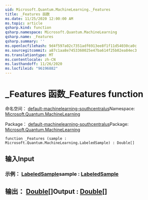 ```yaml
---
uid: Microsoft.Quantum.MachineLearning._Features
title: _Features 函数
ms.date: 11/25/2020 12:00:00 AM
ms.topic: article
qsharp.kind: function
qsharp.namespace: Microsoft.Quantum.MachineLearning
qsharp.name: _Features
qsharp.summary: ''
ms.openlocfilehash: 9d4f597a02c7351adf6913ee8f1f11d54030ca0c
ms.sourcegitcommit: a87c1aa8e7453360025e47ba614f25b02ea84ec3
ms.translationtype: MT
ms.contentlocale: zh-CN
ms.lasthandoff: 11/26/2020
ms.locfileid: "96196882"
---
```

# <a name="_features-function"></a><span data-ttu-id="c601c-102">_Features 函数</span><span class="sxs-lookup"><span data-stu-id="c601c-102">_Features function</span></span>

<span data-ttu-id="c601c-103">命名空间： [default-machinelearning-southcentralus](xref:Microsoft.Quantum.MachineLearning)</span><span class="sxs-lookup"><span data-stu-id="c601c-103">Namespace: [Microsoft.Quantum.MachineLearning](xref:Microsoft.Quantum.MachineLearning)</span></span>

<span data-ttu-id="c601c-104">Package： [default-machinelearning-southcentralus](https://nuget.org/packages/Microsoft.Quantum.MachineLearning)</span><span class="sxs-lookup"><span data-stu-id="c601c-104">Package: [Microsoft.Quantum.MachineLearning](https://nuget.org/packages/Microsoft.Quantum.MachineLearning)</span></span>




```qsharp
function _Features (sample : Microsoft.Quantum.MachineLearning.LabeledSample) : Double[]
```


## <a name="input"></a><span data-ttu-id="c601c-105">输入</span><span class="sxs-lookup"><span data-stu-id="c601c-105">Input</span></span>

### <a name="sample--labeledsample"></a><span data-ttu-id="c601c-106">示例： [LabeledSample](xref:Microsoft.Quantum.MachineLearning.LabeledSample)</span><span class="sxs-lookup"><span data-stu-id="c601c-106">sample : [LabeledSample](xref:Microsoft.Quantum.MachineLearning.LabeledSample)</span></span>





## <a name="output--double"></a><span data-ttu-id="c601c-107">输出： [Double](xref:microsoft.quantum.lang-ref.double)[]</span><span class="sxs-lookup"><span data-stu-id="c601c-107">Output : [Double](xref:microsoft.quantum.lang-ref.double)[]</span></span>

